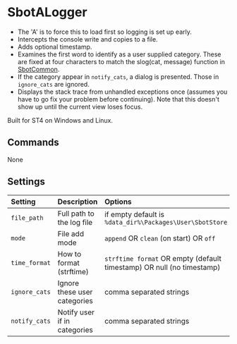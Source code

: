 # SbotALogger

- The 'A' is to force this to load first so logging is set up early.
- Intercepts the console write and copies to a file.
- Adds optional timestamp.
- Examines the first word to identify as a user supplied category. These are fixed at
  four characters to match the slog(cat, message) function in [SbotCommon](https://github.com/cepthomas/SbotCommon).
- If the category appear in `notify_cats`, a dialog is presented. Those in `ignore_cats` are ignored.
- Displays the stack trace from unhandled exceptions once (assumes you have to go fix your problem before continuing).
  Note that this doesn't show up until the current view loses focus.


Built for ST4 on Windows and Linux.

## Commands
None


## Settings
| Setting            | Description                     | Options   |
| :--------          | :-------                        | :------   |
| `file_path`        | Full path to the log file       | if empty default is `%data_dir%\Packages\User\SbotStore` |
| `mode`             | File add mode                   | `append` OR `clean` (on start) OR `off` |
| `time_format`      | How to format (strftime)        | `strftime format` OR empty (default timestamp) OR null (no timestamp) |
| `ignore_cats`      | Ignore these user categories    | comma separated strings |
| `notify_cats`      | Notify user if in categories    | comma separated strings |
